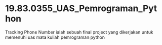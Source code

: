 # 19.83.0355_UAS_Pemrograman_Python
Tracking Phone Number ialah sebuah final project yang dikerjakan untuk memenuhi uas mata kuliah pemrograman python
